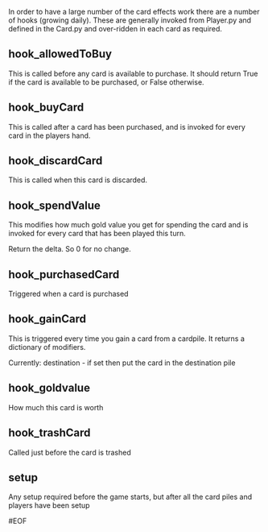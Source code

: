 In order to have a large number of the card effects work there are a number of hooks (growing daily).
These are generally invoked from Player.py and defined in the Card.py and over-ridden in each card as required.

hook_allowedToBuy
----------------
This is called before any card is available to purchase.
It should return True if the card is available to be purchased, or False otherwise.

hook_buyCard
------------
This is called after a card has been purchased, and is invoked for every card in the players hand.

hook_discardCard
----------------
This is called when this card is discarded.

hook_spendValue
---------------
This modifies how much gold value you get for spending the card and is invoked for every card that has been played this turn.

Return the delta. So 0 for no change.

hook_purchasedCard
------------------
Triggered when a card is purchased

hook_gainCard
-------------
This is triggered every time you gain a card from a cardpile.
It returns a dictionary of modifiers.

Currently:
    destination - if set then put the card in the destination pile

hook_goldvalue
--------------
How much this card is worth

hook_trashCard
--------------
Called just before the card is trashed

setup
-----
Any setup required before the game starts, but after all the card piles and players have been setup

#EOF
